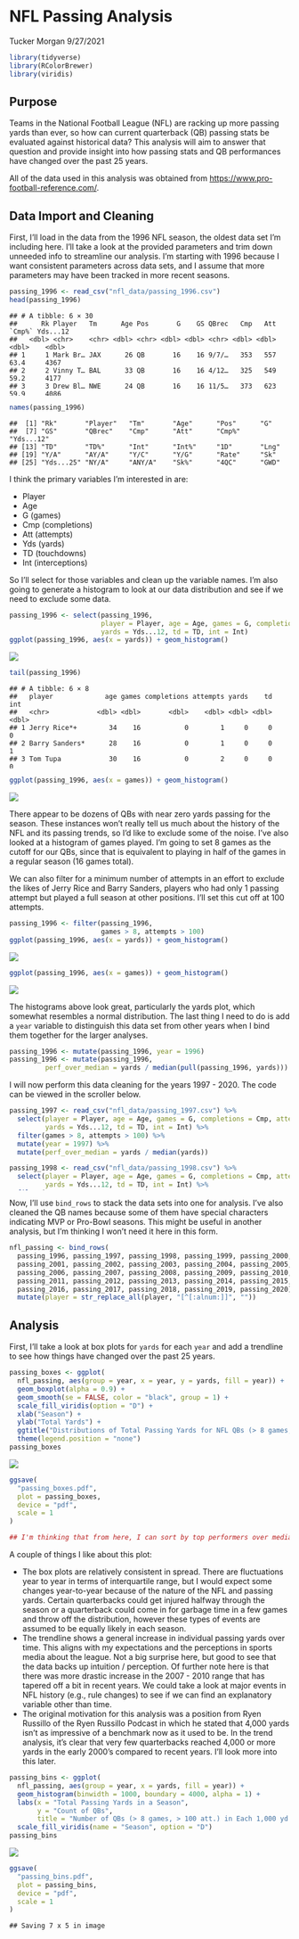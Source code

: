 NFL Passing Analysis
================
Tucker Morgan
9/27/2021

<style type="text/css">
pre {
  max-height: 150px;
  overflow-y: auto;
}

pre[class] {
  max-height: 150px;
}

.scroll-100 {
  max-height: 150px;
  overflow-y: auto;
  background-color: inherit;
}
</style>

``` r
library(tidyverse)
library(RColorBrewer)
library(viridis)
```

## Purpose

Teams in the National Football League (NFL) are racking up more passing
yards than ever, so how can current quarterback (QB) passing stats be
evaluated against historical data? This analysis will aim to answer that
question and provide insight into how passing stats and QB performances
have changed over the past 25 years.

All of the data used in this analysis was obtained from
<https://www.pro-football-reference.com/>.

## Data Import and Cleaning

First, I’ll load in the data from the 1996 NFL season, the oldest data
set I’m including here. I’ll take a look at the provided parameters and
trim down unneeded info to streamline our analysis. I’m starting with
1996 because I want consistent parameters across data sets, and I assume
that more parameters may have been tracked in more recent seasons.

``` r
passing_1996 <- read_csv("nfl_data/passing_1996.csv")
head(passing_1996)
```

    ## # A tibble: 6 × 30
    ##      Rk Player   Tm      Age Pos       G    GS QBrec   Cmp   Att `Cmp%` Yds...12
    ##   <dbl> <chr>    <chr> <dbl> <chr> <dbl> <dbl> <chr> <dbl> <dbl>  <dbl>    <dbl>
    ## 1     1 Mark Br… JAX      26 QB       16    16 9/7/…   353   557   63.4     4367
    ## 2     2 Vinny T… BAL      33 QB       16    16 4/12…   325   549   59.2     4177
    ## 3     3 Drew Bl… NWE      24 QB       16    16 11/5…   373   623   59.9     4086
    ## 4     4 Brett F… GNB      27 QB       16    16 13-3…   325   543   59.9     3899
    ## 5     5 Jeff Bl… CIN      26 QB       16    16 8/8/…   308   549   56.1     3624
    ## 6     6 Gus Fre… WAS      25 QB       16    16 9/7/…   270   470   57.4     3453
    ## # … with 18 more variables: TD <dbl>, TD% <dbl>, Int <dbl>, Int% <dbl>,
    ## #   1D <dbl>, Lng <dbl>, Y/A <dbl>, AY/A <dbl>, Y/C <dbl>, Y/G <dbl>,
    ## #   Rate <dbl>, Sk <dbl>, Yds...25 <dbl>, NY/A <dbl>, ANY/A <dbl>, Sk% <dbl>,
    ## #   4QC <dbl>, GWD <dbl>

``` r
names(passing_1996)
```

    ##  [1] "Rk"       "Player"   "Tm"       "Age"      "Pos"      "G"       
    ##  [7] "GS"       "QBrec"    "Cmp"      "Att"      "Cmp%"     "Yds...12"
    ## [13] "TD"       "TD%"      "Int"      "Int%"     "1D"       "Lng"     
    ## [19] "Y/A"      "AY/A"     "Y/C"      "Y/G"      "Rate"     "Sk"      
    ## [25] "Yds...25" "NY/A"     "ANY/A"    "Sk%"      "4QC"      "GWD"

I think the primary variables I’m interested in are:

-   Player
-   Age
-   G (games)
-   Cmp (completions)
-   Att (attempts)
-   Yds (yards)
-   TD (touchdowns)
-   Int (interceptions)

So I’ll select for those variables and clean up the variable names. I’m
also going to generate a histogram to look at our data distribution and
see if we need to exclude some data.

``` r
passing_1996 <- select(passing_1996, 
                       player = Player, age = Age, games = G, completions = Cmp, attempts = Att,
                       yards = Yds...12, td = TD, int = Int)
ggplot(passing_1996, aes(x = yards)) + geom_histogram()
```

![](nfl_passing_files/figure-gfm/1996%20explore-1.png)<!-- -->

``` r
tail(passing_1996)
```

    ## # A tibble: 6 × 8
    ##   player             age games completions attempts yards    td   int
    ##   <chr>            <dbl> <dbl>       <dbl>    <dbl> <dbl> <dbl> <dbl>
    ## 1 Jerry Rice*+        34    16           0        1     0     0     0
    ## 2 Barry Sanders*      28    16           0        1     0     0     1
    ## 3 Tom Tupa            30    16           0        2     0     0     0
    ## 4 Chris Walsh         28    15           0        1     0     0     0
    ## 5 Sherman Williams    23    16           0        1     0     0     0
    ## 6 Mark Royals         31    16           1        1    -8     0     0

``` r
ggplot(passing_1996, aes(x = games)) + geom_histogram()
```

![](nfl_passing_files/figure-gfm/1996%20explore-2.png)<!-- -->

There appear to be dozens of QBs with near zero yards passing for the
season. These instances won’t really tell us much about the history of
the NFL and its passing trends, so I’d like to exclude some of the
noise. I’ve also looked at a histogram of games played. I’m going to set
8 games as the cutoff for our QBs, since that is equivalent to playing
in half of the games in a regular season (16 games total).

We can also filter for a minimum number of attempts in an effort to
exclude the likes of Jerry Rice and Barry Sanders, players who had only
1 passing attempt but played a full season at other positions. I’ll set
this cut off at 100 attempts.

``` r
passing_1996 <- filter(passing_1996,
                       games > 8, attempts > 100)
ggplot(passing_1996, aes(x = yards)) + geom_histogram()
```

![](nfl_passing_files/figure-gfm/1996%20filter-1.png)<!-- -->

``` r
ggplot(passing_1996, aes(x = games)) + geom_histogram()
```

![](nfl_passing_files/figure-gfm/1996%20filter-2.png)<!-- -->

The histograms above look great, particularly the yards plot, which
somewhat resembles a normal distribution. The last thing I need to do is
add a `year` variable to distinguish this data set from other years when
I bind them together for the larger analyses.

``` r
passing_1996 <- mutate(passing_1996, year = 1996)
passing_1996 <- mutate(passing_1996,
         perf_over_median = yards / median(pull(passing_1996, yards)))
```

I will now perform this data cleaning for the years 1997 - 2020. The
code can be viewed in the scroller below.

``` r
passing_1997 <- read_csv("nfl_data/passing_1997.csv") %>% 
  select(player = Player, age = Age, games = G, completions = Cmp, attempts = Att,
         yards = Yds...12, td = TD, int = Int) %>% 
  filter(games > 8, attempts > 100) %>% 
  mutate(year = 1997) %>% 
  mutate(perf_over_median = yards / median(yards))

passing_1998 <- read_csv("nfl_data/passing_1998.csv") %>% 
  select(player = Player, age = Age, games = G, completions = Cmp, attempts = Att,
         yards = Yds...12, td = TD, int = Int) %>% 
  filter(games > 8, attempts > 100) %>% 
  mutate(year = 1998) %>% 
  mutate(perf_over_median = yards / median(yards))

passing_1999 <- read_csv("nfl_data/passing_1999.csv") %>% 
  select(player = Player, age = Age, games = G, completions = Cmp, attempts = Att,
         yards = Yds...12, td = TD, int = Int) %>% 
  filter(games > 8, attempts > 100) %>% 
  mutate(year = 1999) %>% 
  mutate(perf_over_median = yards / median(yards))

passing_2000 <- read_csv("nfl_data/passing_2000.csv") %>% 
  select(player = Player, age = Age, games = G, completions = Cmp, attempts = Att,
         yards = Yds...12, td = TD, int = Int) %>% 
  filter(games > 8, attempts > 100) %>% 
  mutate(year = 2000) %>% 
  mutate(perf_over_median = yards / median(yards))

passing_2001 <- read_csv("nfl_data/passing_2001.csv") %>% 
  select(player = Player, age = Age, games = G, completions = Cmp, attempts = Att,
         yards = Yds...12, td = TD, int = Int) %>% 
  filter(games > 8, attempts > 100) %>% 
  mutate(year = 2001) %>% 
  mutate(perf_over_median = yards / median(yards))

passing_2002 <- read_csv("nfl_data/passing_2002.csv") %>% 
  select(player = Player, age = Age, games = G, completions = Cmp, attempts = Att,
         yards = Yds...12, td = TD, int = Int) %>% 
  filter(games > 8, attempts > 100) %>% 
  mutate(year = 2002) %>% 
  mutate(perf_over_median = yards / median(yards))

passing_2003 <- read_csv("nfl_data/passing_2003.csv") %>% 
  select(player = Player, age = Age, games = G, completions = Cmp, attempts = Att,
         yards = Yds...12, td = TD, int = Int) %>% 
  filter(games > 8, attempts > 100) %>% 
  mutate(year = 2003) %>% 
  mutate(perf_over_median = yards / median(yards))

passing_2004 <- read_csv("nfl_data/passing_2004.csv") %>% 
  select(player = Player, age = Age, games = G, completions = Cmp, attempts = Att,
         yards = Yds...12, td = TD, int = Int) %>% 
  filter(games > 8, attempts > 100) %>% 
  mutate(year = 2004) %>% 
  mutate(perf_over_median = yards / median(yards))

passing_2005 <- read_csv("nfl_data/passing_2005.csv") %>% 
  select(player = Player, age = Age, games = G, completions = Cmp, attempts = Att,
         yards = Yds...12, td = TD, int = Int) %>% 
  filter(games > 8, attempts > 100) %>% 
  mutate(year = 2005) %>% 
  mutate(perf_over_median = yards / median(yards))

passing_2006 <- read_csv("nfl_data/passing_2006.csv") %>% 
  select(player = Player, age = Age, games = G, completions = Cmp, attempts = Att,
         yards = Yds...12, td = TD, int = Int) %>% 
  filter(games > 8, attempts > 100) %>% 
  mutate(year = 2006) %>% 
  mutate(perf_over_median = yards / median(yards))

passing_2007 <- read_csv("nfl_data/passing_2007.csv") %>% 
  select(player = Player, age = Age, games = G, completions = Cmp, attempts = Att,
         yards = Yds...12, td = TD, int = Int) %>% 
  filter(games > 8, attempts > 100) %>% 
  mutate(year = 2007) %>% 
  mutate(perf_over_median = yards / median(yards))

passing_2008 <- read_csv("nfl_data/passing_2008.csv") %>% 
  select(player = Player, age = Age, games = G, completions = Cmp, attempts = Att,
         yards = Yds...12, td = TD, int = Int) %>% 
  filter(games > 8, attempts > 100) %>% 
  mutate(year = 2008) %>% 
  mutate(perf_over_median = yards / median(yards))

passing_2009 <- read_csv("nfl_data/passing_2009.csv") %>% 
  select(player = Player, age = Age, games = G, completions = Cmp, attempts = Att,
         yards = Yds...12, td = TD, int = Int) %>% 
  filter(games > 8, attempts > 100) %>% 
  mutate(year = 2009) %>% 
  mutate(perf_over_median = yards / median(yards))

passing_2010 <- read_csv("nfl_data/passing_2010.csv") %>% 
  select(player = Player, age = Age, games = G, completions = Cmp, attempts = Att,
         yards = Yds...12, td = TD, int = Int) %>% 
  filter(games > 8, attempts > 100) %>% 
  mutate(year = 2010) %>% 
  mutate(perf_over_median = yards / median(yards))

passing_2011 <- read_csv("nfl_data/passing_2011.csv") %>% 
  select(player = Player, age = Age, games = G, completions = Cmp, attempts = Att,
         yards = Yds...12, td = TD, int = Int) %>% 
  filter(games > 8, attempts > 100) %>% 
  mutate(year = 2011) %>% 
  mutate(perf_over_median = yards / median(yards))

passing_2012 <- read_csv("nfl_data/passing_2012.csv") %>% 
  select(player = Player, age = Age, games = G, completions = Cmp, attempts = Att,
         yards = Yds...12, td = TD, int = Int) %>% 
  filter(games > 8, attempts > 100) %>% 
  mutate(year = 2012) %>% 
  mutate(perf_over_median = yards / median(yards))

passing_2013 <- read_csv("nfl_data/passing_2013.csv") %>% 
  select(player = Player, age = Age, games = G, completions = Cmp, attempts = Att,
         yards = Yds...12, td = TD, int = Int) %>% 
  filter(games > 8, attempts > 100) %>% 
  mutate(year = 2013) %>% 
  mutate(perf_over_median = yards / median(yards))

passing_2014 <- read_csv("nfl_data/passing_2014.csv") %>% 
  select(player = Player, age = Age, games = G, completions = Cmp, attempts = Att,
         yards = Yds...12, td = TD, int = Int) %>% 
  filter(games > 8, attempts > 100) %>% 
  mutate(year = 2014) %>% 
  mutate(perf_over_median = yards / median(yards))

passing_2015 <- read_csv("nfl_data/passing_2015.csv") %>% 
  select(player = Player, age = Age, games = G, completions = Cmp, attempts = Att,
         yards = Yds...12, td = TD, int = Int) %>% 
  filter(games > 8, attempts > 100) %>% 
  mutate(year = 2015) %>% 
  mutate(perf_over_median = yards / median(yards))

passing_2016 <- read_csv("nfl_data/passing_2016.csv") %>% 
  select(player = Player, age = Age, games = G, completions = Cmp, attempts = Att,
         yards = Yds...12, td = TD, int = Int) %>% 
  filter(games > 8, attempts > 100) %>% 
  mutate(year = 2016) %>% 
  mutate(perf_over_median = yards / median(yards))

passing_2017 <- read_csv("nfl_data/passing_2017.csv") %>% 
  select(player = Player, age = Age, games = G, completions = Cmp, attempts = Att,
         yards = Yds...12, td = TD, int = Int) %>% 
  filter(games > 8, attempts > 100) %>% 
  mutate(year = 2017) %>% 
  mutate(perf_over_median = yards / median(yards))

passing_2018 <- read_csv("nfl_data/passing_2018.csv") %>% 
  select(player = Player, age = Age, games = G, completions = Cmp, attempts = Att,
         yards = Yds...12, td = TD, int = Int) %>% 
  filter(games > 8, attempts > 100) %>% 
  mutate(year = 2018) %>% 
  mutate(perf_over_median = yards / median(yards))

passing_2019 <- read_csv("nfl_data/passing_2019.csv") %>% 
  select(player = Player, age = Age, games = G, completions = Cmp, attempts = Att,
         yards = Yds...12, td = TD, int = Int) %>% 
  filter(games > 8, attempts > 100) %>% 
  mutate(year = 2019) %>% 
  mutate(perf_over_median = yards / median(yards))

passing_2020 <- read_csv("nfl_data/passing_2020.csv") %>% 
  select(player = Player, age = Age, games = G, completions = Cmp, attempts = Att,
         yards = Yds...12, td = TD, int = Int) %>% 
  filter(games > 8, attempts > 100) %>% 
  mutate(year = 2020) %>% 
  mutate(perf_over_median = yards / median(yards))
```

Now, I’ll use `bind_rows` to stack the data sets into one for analysis.
I’ve also cleaned the QB names because some of them have special
characters indicating MVP or Pro-Bowl seasons. This might be useful in
another analysis, but I’m thinking I won’t need it here in this form.

``` r
nfl_passing <- bind_rows(
  passing_1996, passing_1997, passing_1998, passing_1999, passing_2000,
  passing_2001, passing_2002, passing_2003, passing_2004, passing_2005,
  passing_2006, passing_2007, passing_2008, passing_2009, passing_2010,
  passing_2011, passing_2012, passing_2013, passing_2014, passing_2015,
  passing_2016, passing_2017, passing_2018, passing_2019, passing_2020) %>% 
  mutate(player = str_replace_all(player, "[^[:alnum:]]", ""))
```

## Analysis

First, I’ll take a look at box plots for `yards` for each `year` and add
a trendline to see how things have changed over the past 25 years.

``` r
passing_boxes <- ggplot(
  nfl_passing, aes(group = year, x = year, y = yards, fill = year)) + 
  geom_boxplot(alpha = 0.9) + 
  geom_smooth(se = FALSE, color = "black", group = 1) +
  scale_fill_viridis(option = "D") +
  xlab("Season") +
  ylab("Total Yards") +
  ggtitle("Distributions of Total Passing Yards for NFL QBs (> 8 games, > 100 att.)") +
  theme(legend.position = "none")
passing_boxes
```

![](nfl_passing_files/figure-gfm/box%20plot%20graphing-1.png)<!-- -->

``` r
ggsave(
  "passing_boxes.pdf",
  plot = passing_boxes,
  device = "pdf",
  scale = 1
)

## I'm thinking that from here, I can sort by top performers over median and note who those individuals are. I could also filter for the median quarterback in each season and note those individuals.
```

A couple of things I like about this plot:

-   The box plots are relatively consistent in spread. There are
    fluctuations year to year in terms of interquartile range, but I
    would expect some changes year-to-year because of the nature of the
    NFL and passing yards. Certain quarterbacks could get injured
    halfway through the season or a quarterback could come in for
    garbage time in a few games and throw off the distribution, however
    these types of events are assumed to be equally likely in each
    season.
-   The trendline shows a general increase in individual passing yards
    over time. This aligns with my expectations and the perceptions in
    sports media about the league. Not a big surprise here, but good to
    see that the data backs up intuition / perception. Of further note
    here is that there was more drastic increase in the 2007 - 2010
    range that has tapered off a bit in recent years. We could take a
    look at major events in NFL history (e.g., rule changes) to see if
    we can find an explanatory variable other than time.
-   The original motivation for this analysis was a position from Ryen
    Russillo of the Ryen Russillo Podcast in which he stated that 4,000
    yards isn’t as impressive of a benchmark now as it used to be. In
    the trend analysis, it’s clear that very few quarterbacks reached
    4,000 or more yards in the early 2000’s compared to recent years.
    I’ll look more into this later.

``` r
passing_bins <- ggplot(
  nfl_passing, aes(group = year, x = yards, fill = year)) +
  geom_histogram(binwidth = 1000, boundary = 4000, alpha = 1) +
  labs(x = "Total Passing Yards in a Season",
       y = "Count of QBs",
       title = "Number of QBs (> 8 games, > 100 att.) in Each 1,000 yd Bucket") +
  scale_fill_viridis(name = "Season", option = "D")
passing_bins
```

![](nfl_passing_files/figure-gfm/total%20passing%20yards%20histogram-1.png)<!-- -->

``` r
ggsave(
  "passing_bins.pdf",
  plot = passing_bins,
  device = "pdf",
  scale = 1
)
```

    ## Saving 7 x 5 in image
